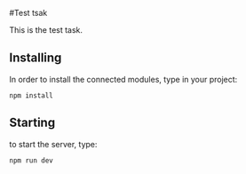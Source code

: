 #Test tsak

This is the test task.

## Installing

In order to install the connected modules, type in your project:
```
npm install
```

## Starting

to start the server, type:
```
npm run dev
```

